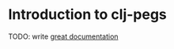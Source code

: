 # Introduction to clj-pegs

TODO: write [great documentation](http://jacobian.org/writing/what-to-write/)
